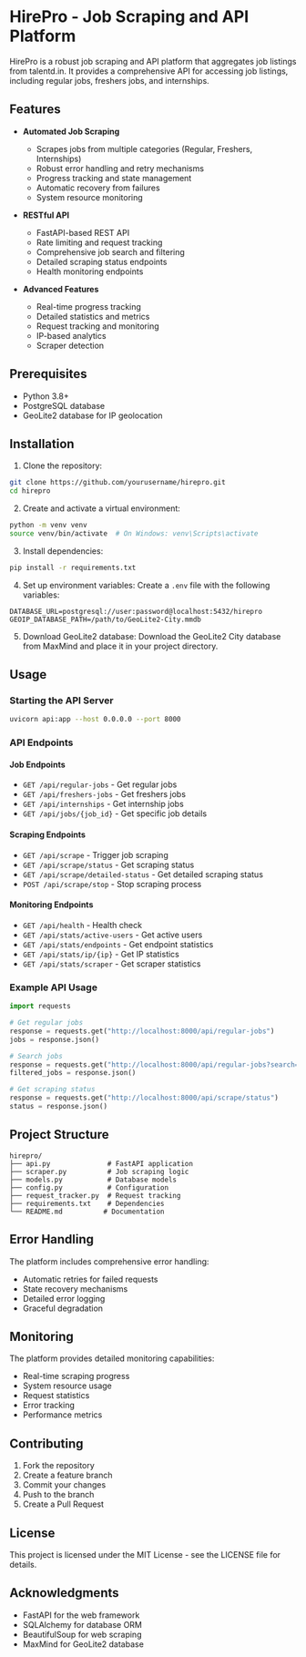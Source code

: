 # HirePro - Job Scraping and API Platform

HirePro is a robust job scraping and API platform that aggregates job listings from talentd.in. It provides a comprehensive API for accessing job listings, including regular jobs, freshers jobs, and internships.

## Features

- **Automated Job Scraping**
  - Scrapes jobs from multiple categories (Regular, Freshers, Internships)
  - Robust error handling and retry mechanisms
  - Progress tracking and state management
  - Automatic recovery from failures
  - System resource monitoring

- **RESTful API**
  - FastAPI-based REST API
  - Rate limiting and request tracking
  - Comprehensive job search and filtering
  - Detailed scraping status endpoints
  - Health monitoring endpoints

- **Advanced Features**
  - Real-time progress tracking
  - Detailed statistics and metrics
  - Request tracking and monitoring
  - IP-based analytics
  - Scraper detection

## Prerequisites

- Python 3.8+
- PostgreSQL database
- GeoLite2 database for IP geolocation

## Installation

1. Clone the repository:
```bash
git clone https://github.com/yourusername/hirepro.git
cd hirepro
```

2. Create and activate a virtual environment:
```bash
python -m venv venv
source venv/bin/activate  # On Windows: venv\Scripts\activate
```

3. Install dependencies:
```bash
pip install -r requirements.txt
```

4. Set up environment variables:
Create a `.env` file with the following variables:
```
DATABASE_URL=postgresql://user:password@localhost:5432/hirepro
GEOIP_DATABASE_PATH=/path/to/GeoLite2-City.mmdb
```

5. Download GeoLite2 database:
Download the GeoLite2 City database from MaxMind and place it in your project directory.

## Usage

### Starting the API Server

```bash
uvicorn api:app --host 0.0.0.0 --port 8000
```

### API Endpoints

#### Job Endpoints
- `GET /api/regular-jobs` - Get regular jobs
- `GET /api/freshers-jobs` - Get freshers jobs
- `GET /api/internships` - Get internship jobs
- `GET /api/jobs/{job_id}` - Get specific job details

#### Scraping Endpoints
- `GET /api/scrape` - Trigger job scraping
- `GET /api/scrape/status` - Get scraping status
- `GET /api/scrape/detailed-status` - Get detailed scraping status
- `POST /api/scrape/stop` - Stop scraping process

#### Monitoring Endpoints
- `GET /api/health` - Health check
- `GET /api/stats/active-users` - Get active users
- `GET /api/stats/endpoints` - Get endpoint statistics
- `GET /api/stats/ip/{ip}` - Get IP statistics
- `GET /api/stats/scraper` - Get scraper statistics

### Example API Usage

```python
import requests

# Get regular jobs
response = requests.get("http://localhost:8000/api/regular-jobs")
jobs = response.json()

# Search jobs
response = requests.get("http://localhost:8000/api/regular-jobs?search=python&location=bangalore")
filtered_jobs = response.json()

# Get scraping status
response = requests.get("http://localhost:8000/api/scrape/status")
status = response.json()
```

## Project Structure

```
hirepro/
├── api.py              # FastAPI application
├── scraper.py          # Job scraping logic
├── models.py           # Database models
├── config.py           # Configuration
├── request_tracker.py  # Request tracking
├── requirements.txt    # Dependencies
└── README.md          # Documentation
```

## Error Handling

The platform includes comprehensive error handling:
- Automatic retries for failed requests
- State recovery mechanisms
- Detailed error logging
- Graceful degradation

## Monitoring

The platform provides detailed monitoring capabilities:
- Real-time scraping progress
- System resource usage
- Request statistics
- Error tracking
- Performance metrics

## Contributing

1. Fork the repository
2. Create a feature branch
3. Commit your changes
4. Push to the branch
5. Create a Pull Request

## License

This project is licensed under the MIT License - see the LICENSE file for details.

## Acknowledgments

- FastAPI for the web framework
- SQLAlchemy for database ORM
- BeautifulSoup for web scraping
- MaxMind for GeoLite2 database 